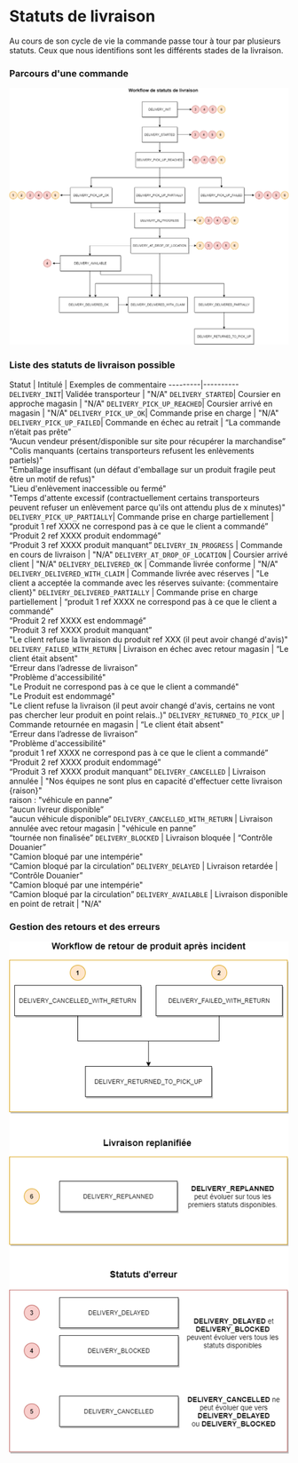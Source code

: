 # Statuts de livraison

Au cours de son cycle de vie la commande passe tour à tour par plusieurs statuts. Ceux que nous identifions sont les différents stades de la livraison. 

### Parcours d'une commande

![get-started-icon](../../assets/images/Workflow_status_livraison.png)

### Liste des statuts de livraison possible

Statut | Intitulé | Exemples de commentaire
---------|----------
 `DELIVERY_INIT`| Validée transporteur | "N/A"
 `DELIVERY_STARTED`| Coursier en approche magasin |  "N/A"
 `DELIVERY_PICK_UP_REACHED`| Coursier arrivé en magasin |  "N/A"
 `DELIVERY_PICK_UP_OK`| Commande prise en charge |  "N/A"
 `DELIVERY_PICK_UP_FAILED`| Commande en échec au retrait | “La commande n’était pas prête” <br/> “Aucun vendeur présent/disponible sur site pour récupérer la marchandise” </br> "Colis manquants (certains transporteurs refusent les enlèvements partiels)" </br> "Emballage insuffisant (un défaut d'emballage sur un produit fragile peut être un motif de refus)" </br> "Lieu d'enlèvement inaccessible ou fermé" </br> "Temps d'attente excessif (contractuellement certains transporteurs peuvent refuser un enlèvement parce qu'ils ont attendu plus de x minutes)"
 `DELIVERY_PICK_UP_PARTIALLY`| Commande prise en charge partiellement | “produit 1 ref XXXX  ne correspond pas à ce que le client a commandé”<br/> “Produit 2 ref XXXX produit endommagé”<br/> “Produit 3 ref XXXX produit manquant”
 `DELIVERY_IN_PROGRESS` | Commande en cours de livraison | "N/A"
 `DELIVERY_AT_DROP_OF_LOCATION` | Coursier arrivé client | "N/A"
 `DELIVERY_DELIVERED_OK` | Commande livrée conforme | "N/A"
 `DELIVERY_DELIVERED_WITH_CLAIM` | Commande livrée avec réserves | "Le client a acceptée la commande avec les réserves suivante: {commentaire client}"
 `DELIVERY_DELIVERED_PARTIALLY` | Commande prise en charge partiellement | “produit 1 ref XXXX  ne correspond pas à ce que le client a commandé” <br/> “Produit 2 ref XXXX est endommagé” <br/> “Produit 3 ref XXXX produit manquant” <br/> "Le client refuse la livraison du produit ref XXX (il peut avoir changé d'avis)"
 `DELIVERY_FAILED_WITH_RETURN` | Livraison en échec avec retour magasin | “Le client était absent" <br/> “Erreur dans l’adresse de livraison” <br/> "Problème d'accessibilité" <br/> "Le Produit ne correspond pas à ce que le client a commandé" <br/> "Le Produit est endommagé" <br/> "Le client refuse la livraison (il peut avoir changé d'avis, certains ne vont pas chercher leur produit en point relais..)"
 `DELIVERY_RETURNED_TO_PICK_UP` | Commande retournée en magasin | “Le client était absent" <br/> “Erreur dans l’adresse de livraison” <br/> "Problème d'accessibilité" <br/> “produit 1 ref XXXX  ne correspond pas à ce que le client a commandé” <br/> “Produit 2 ref XXXX produit endommagé” <br/> “Produit 3 ref XXXX produit manquant”
 `DELIVERY_CANCELLED` | Livraison annulée | "Nos équipes ne sont plus en capacité d'effectuer cette livraison {raison}" <br/> raison : "véhicule en panne” <br/> “aucun livreur disponible” <br/> “aucun véhicule disponible” 
 `DELIVERY_CANCELLED_WITH_RETURN` | Livraison annulée avec retour magasin | "véhicule en panne” <br/> “tournée non finalisée”
 `DELIVERY_BLOCKED` | Livraison bloquée | “Contrôle Douanier”<br/> "Camion bloqué par une intempérie"<br/> “Camion bloqué par la circulation”
 `DELIVERY_DELAYED` | Livraison retardée | “Contrôle Douanier”<br/> "Camion bloqué par une intempérie"<br/> “Camion bloqué par la circulation”
 `DELIVERY_AVAILABLE` | Livraison disponible en point de retrait | "N/A"

### Gestion des retours et des erreurs

![get-started-icon](../../assets/images/Workflow_retours.png)
